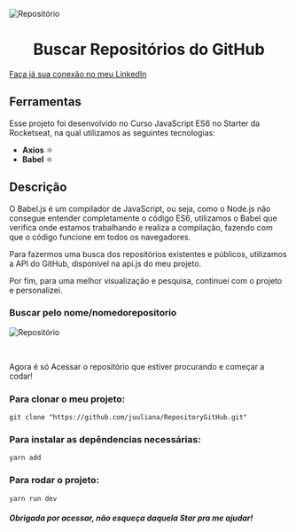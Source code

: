 ![Repositório](https://github.com/juuliana/RepositoryGitHub/blob/master/src/images/telaInicial.png?raw=true?raw=true)
<h1 align="center">
  Buscar Repositórios do GitHub
</h1>

<a href="https://www.linkedin.com/in/juliana-dos-santos-ribeiro-b721b6197/">Faça já sua conexão no meu LinkedIn</a>

## Ferramentas

Esse projeto foi desenvolvido no Curso JavaScript ES6 no Starter da Rocketseat, na qual utilizamos as seguintes tecnologias:

- **Axios** ⚛️ 
- **Babel** ⚛️ 

## Descrição

O Babel.js é um compilador de JavaScript, ou seja, como o Node.js não consegue entender completamente o código ES6, utilizamos o Babel que verifica onde estamos trabalhando e realiza a compilação, fazendo com que o código funcione em todos os navegadores.

Para fazermos uma busca dos repositórios existentes e públicos, utilizamos a API do GitHub, disponível na api.js do meu projeto.

Por fim, para uma melhor visualização e pesquisa, continuei com o projeto e personalizei.

### Buscar pelo nome/nomedorepositorio

![Repositório](https://github.com/juuliana/RepositoryGitHub/blob/master/src/images/pesquisa.png?raw=true?raw=true)

<br>

Agora é só Acessar o repositório que estiver procurando e começar a codar!

### Para clonar o meu projeto:
  ```git clone "https://github.com/juuliana/RepositoryGitHub.git"```
   
### Para instalar as depêndencias necessárias:
  ```yarn add```

### Para rodar o projeto:
  ```yarn run dev```

##### Obrigada por acessar, não esqueça daquela Star pra me ajudar! 
